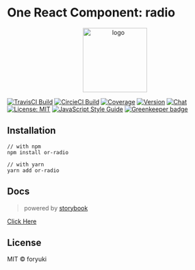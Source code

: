 # One React Component: radio

<p align="center"><img width="150" src="https://cdn.rawgit.com/one-react/assets/master/logo%402x.png" alt="logo"></p>

[![TravisCI Build](https://img.shields.io/travis/one-react/radio.svg)](https://travis-ci.org/one-react/radio)
[![CircieCI Build](https://img.shields.io/circleci/project/github/one-react/radio.svg)](https://circleci.com/gh/one-react/radio)
[![Coverage](https://img.shields.io/codecov/c/github/one-react/radio.svg)](https://codecov.io/gh/one-react/radio) 
[![Version](https://img.shields.io/npm/v/or-radio.svg)](https://www.npmjs.com/package/or-radio)
[![Chat](https://img.shields.io/gitter/room/one-react-org/Lobby.svg)](https://gitter.im/one-react-org/Lobby)
[![License: MIT](https://img.shields.io/badge/License-MIT-brightgreen.svg)](https://opensource.org/licenses/MIT)
[![JavaScript Style Guide](https://img.shields.io/badge/code_style-standard-brightgreen.svg)](https://standardjs.com)
[![Greenkeeper badge](https://badges.greenkeeper.io/one-react/radio.svg)](https://greenkeeper.io/) 

## Installation
```
// with npm
npm install or-radio

// with yarn
yarn add or-radio
```

## Docs
> powered by [storybook](https://storybook.js.org/)

[Click Here](https://one-react.github.io/radio)

## License

MIT &copy; foryuki
